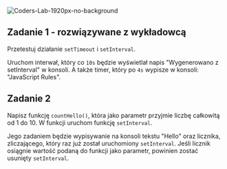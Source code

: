 ![Coders-Lab-1920px-no-background](https://user-images.githubusercontent.com/30623667/104709394-2cabee80-571f-11eb-9518-ea6a794e558e.png)


## Zadanie 1 - rozwiązywane z wykładowcą

Przetestuj działanie `setTimeout` i `setInterval`. 

Uruchom interwał, który co `10s` będzie wyświetlał napis "Wygenerowano z setInterval"
w konsoli. A także timer, który po `4s` wypisze w konsoli: "JavaScript Rules".



## Zadanie 2

Napisz funkcję `countHello()`, która jako parametr przyjmie liczbę całkowitą od 1 do 10. W funkcji uruchom funkcję `setInterval`. 

Jego zadaniem będzie wypisywanie na konsoli tekstu "Hello" oraz licznika, zliczającego, 
który raz już został uruchomiony `setInterval`.
Jeśli licznik osiągnie wartość podaną do funkcji jako parametr, powinien zostać usunięty `setInterval`.

